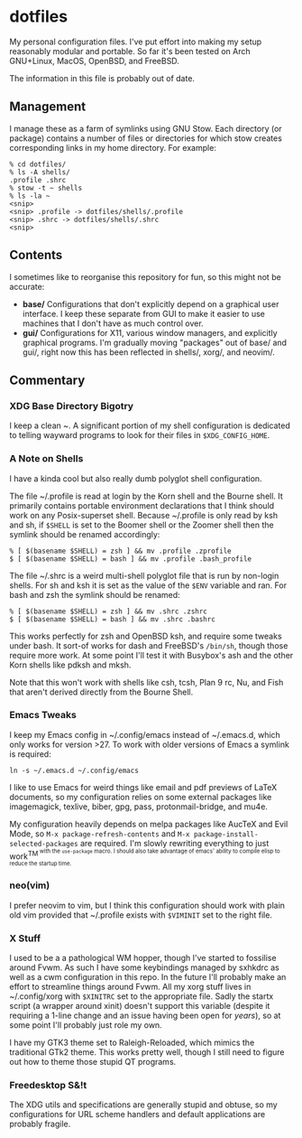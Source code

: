 # dotfiles

My personal configuration files. I've put effort into making my setup
reasonably modular and portable. So far it's been tested on Arch
GNU+Linux, MacOS, OpenBSD, and FreeBSD. 

The information in this file is probably out of date.

## Management
I manage these as a farm of symlinks using GNU Stow. Each directory
(or package) contains a number of files or directories for which
stow creates corresponding links in my home directory. For example:

    % cd dotfiles/
    % ls -A shells/
    .profile .shrc
    % stow -t ~ shells
    % ls -la ~
    <snip>
    <snip> .profile -> dotfiles/shells/.profile
    <snip> .shrc -> dotfiles/shells/.shrc
    <snip>
    
## Contents
I sometimes like to reorganise this repository for fun, so this might
not be accurate:
* **base/** Configurations that don't explicitly depend on a
  graphical user interface. I keep these separate from GUI to make it
  easier to use machines that I don't have as much control over.
* **gui/** Configurations for X11, various window managers, and
  explicitly graphical programs.
I'm gradually moving "packages" out of base/ and gui/, right now this 
has been reflected in shells/, xorg/, and neovim/.

## Commentary
### XDG Base Directory Bigotry
I keep a clean ~. A significant portion of my shell configuration is
dedicated to telling wayward programs to look for their files in
`$XDG_CONFIG_HOME`.

### A Note on Shells
I have a kinda cool but also really dumb polyglot shell configuration.

The file ~/.profile is read at login by the Korn shell and the Bourne
shell. It primarily contains portable environment declarations that I
think should work on any Posix-superset shell. Because ~/.profile is
only read by ksh and sh, if `$SHELL` is set to the Boomer shell or the 
Zoomer shell then the symlink should be renamed accordingly:

    % [ $(basename $SHELL) = zsh ] && mv .profile .zprofile
    $ [ $(basename $SHELL) = bash ] && mv .profile .bash_profile

The file ~/.shrc is a weird multi-shell polyglot file that is run by
non-login shells. For sh and ksh it is set as the value of the `$ENV`
variable and ran. For bash and zsh the symlink should be renamed:

    % [ $(basename $SHELL) = zsh ] && mv .shrc .zshrc
    $ [ $(basename $SHELL) = bash ] && mv .shrc .bashrc

This works perfectly for zsh and OpenBSD ksh, and require some tweaks
under bash. It sort-of works for dash and FreeBSD's `/bin/sh`, though
those require more work. At some point I'll test it with Busybox's ash
and the other Korn shells like pdksh and mksh.

Note that this won't work with shells like csh, tcsh, Plan 9 rc, Nu,
and Fish that aren't derived directly from the Bourne Shell.

### Emacs Tweaks
I keep my Emacs config in ~/.config/emacs instead of ~/.emacs.d, which
only works for version >27. To work with older versions of Emacs a
symlink is required:

    ln -s ~/.emacs.d ~/.config/emacs
    
I like to use Emacs for weird things like email and pdf previews of
LaTeX documents, so my configuration relies on some external packages
like imagemagick, texlive, biber, gpg, pass, protonmail-bridge, and mu4e. 

My configuration heavily depends on melpa packages like AucTeX and
Evil Mode, so `M-x package-refresh-contents` and `M-x
package-install-selected-packages` are required. I'm slowly rewriting
everything to just work<sup>TM<sup> with the `use-package` macro. I
should also take advantage of emacs' ability to compile elisp to
reduce the startup time.

### neo(vim)
I prefer neovim to vim, but I think this configuration should work
with plain old vim provided that ~/.profile exists with `$VIMINIT` set
to the right file.

### X Stuff
I used to be a a pathological WM hopper, though I've started to
fossilise around Fvwm. As such I have some keybindings managed by
sxhkdrc as well as a cwm configuration in this repo. In the future
I'll probably make an effort to streamline things around Fvwm. All my
xorg stuff lives in ~/.config/xorg with `$XINITRC` set to the
appropriate file. Sadly the startx script (a wrapper around xinit)
doesn't support this variable (despite it requiring a 1-line change
and an issue having been open for *years*), so at some point I'll
probably just role my own.

I have my GTK3 theme set to Raleigh-Reloaded, which mimics the
traditional GTk2 theme. This works pretty well, though I still need to
figure out how to theme those stupid QT programs.

### Freedesktop S&!t
The XDG utils and specifications are generally stupid and obtuse, so
my configurations for URL scheme handlers and default applications are
probably fragile.
